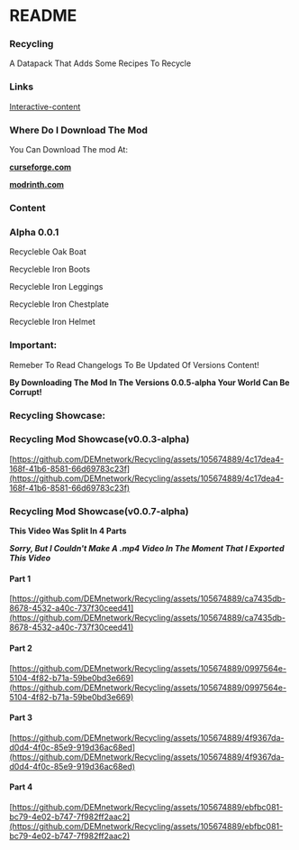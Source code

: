 # README

### Recycling <a href="#recycling" id="recycling"></a>

A Datapack That Adds Some Recipes To Recycle

### Links <a href="#links" id="links"></a>

[Interactive-content](broken-reference)

### Where Do I Download The Mod <a href="#where-do-i-download-the-mod" id="where-do-i-download-the-mod"></a>

You Can Download The mod At:

[**curseforge.com**](https://www.curseforge.com/minecraft/mc-mods/recycling-mod)

[**modrinth.com**](https://modrinth.com/mod/recycling\_mod)

### Content <a href="#content" id="content"></a>

### Alpha 0.0.1 <a href="#alpha-0-0-1" id="alpha-0-0-1"></a>

Recycleble Oak Boat

Recycleble Iron Boots

Recycleble Iron Leggings

Recycleble Iron Chestplate

Recycleble Iron Helmet

### Important: <a href="#important" id="important"></a>

Remeber To Read Changelogs To Be Updated Of Versions Content!

**By Downloading The Mod In The Versions 0.0.5-alpha Your World Can Be Corrupt!**

### Recycling Showcase: <a href="#recycling-showcase" id="recycling-showcase"></a>

### Recycling Mod Showcase(v0.0.3-alpha) <a href="#recycling-mod-showcase-v0-0-3-alpha" id="recycling-mod-showcase-v0-0-3-alpha"></a>

[https://github.com/DEMnetwork/Recycling/assets/105674889/4c17dea4-168f-41b6-8581-66d69783c23f](https://github.com/DEMnetwork/Recycling/assets/105674889/4c17dea4-168f-41b6-8581-66d69783c23f)

### Recycling Mod Showcase(v0.0.7-alpha) <a href="#recycling-mod-showcase-v0-0-7-alpha" id="recycling-mod-showcase-v0-0-7-alpha"></a>

**This Video Was Split In 4 Parts**

_**Sorry, But I Couldn't Make A .mp4 Video In The Moment That I Exported This Video**_

#### Part 1 <a href="#part-1" id="part-1"></a>

[https://github.com/DEMnetwork/Recycling/assets/105674889/ca7435db-8678-4532-a40c-737f30ceed41](https://github.com/DEMnetwork/Recycling/assets/105674889/ca7435db-8678-4532-a40c-737f30ceed41)

#### Part 2 <a href="#part-2" id="part-2"></a>

[https://github.com/DEMnetwork/Recycling/assets/105674889/0997564e-5104-4f82-b71a-59be0bd3e669](https://github.com/DEMnetwork/Recycling/assets/105674889/0997564e-5104-4f82-b71a-59be0bd3e669)

#### Part 3 <a href="#part-3" id="part-3"></a>

[https://github.com/DEMnetwork/Recycling/assets/105674889/4f9367da-d0d4-4f0c-85e9-919d36ac68ed](https://github.com/DEMnetwork/Recycling/assets/105674889/4f9367da-d0d4-4f0c-85e9-919d36ac68ed)

#### Part 4 <a href="#part-4" id="part-4"></a>

[https://github.com/DEMnetwork/Recycling/assets/105674889/ebfbc081-bc79-4e02-b747-7f982ff2aac2](https://github.com/DEMnetwork/Recycling/assets/105674889/ebfbc081-bc79-4e02-b747-7f982ff2aac2)
